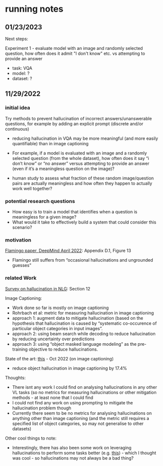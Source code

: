 # running notes

## 01/23/2023

Next steps:

Experiment 1 - evaluate model with an image and randomly selected question, how often does it admit "I don't know" etc. vs attempting to provide an answer

- task: VQA
- model: ?
- dataset: ?

## 11/29/2022

### initial idea

Try methods to prevent hallucination of incorrect answers/unanswerable questions, for example by adding an explicit prompt (discrete and/or continuous)

- reducing hallucination in VQA may be more meaningful (and more easily quantifiable) than in image captioning

- For example, if a model is evaluated with an image and a randomly selected question (from the whole dataset), how often does it say “i don’t know” or “no answer” versus attempting to provide an answer (even if it’s a meaningless question on the image)?

- human study to assess what fraction of these random image/question pairs are actually meaningless and how often they happen to actually work well together?

### potential research questions

- How easy is to train a model that identifies when a question is meaningless for a given image?
- What would it take to effectively build a system that could consider this scenario?

### motivation

[Flamingo paper, DeepMind April 2022](https://arxiv.org/pdf/2204.14198.pdf): Appendix D.1, Figure 13

- Flamingo still suffers from “occasional hallucinations and ungrounded guesses"

### related Work

[Survey on hallucination in NLG](https://arxiv.org/pdf/2202.03629.pdf): Section 12

Image Captioning:

- Work done so far is mostly on image captioning
- Rohrbach et al: metric for measuring hallucination in image captioning
- approach 1: augment data to mitigate hallucination (based on the hypothesis that hallucination is caused by “systematic co-occurence of particular object categories in input images”.
- approach 2: using beam search while decoding to reduce hallucination by reducing uncertainty over predictions
- approach 3: using “object masked language modeling” as the pre-training objective to reduce hallucinations.

State of the art: [this](https://arxiv.org/pdf/2210.07688.pdf) - Oct 2022 (on image captioning)

- reduce object hallucination in image captioning by 17.4%

Thoughts:

- There isnt any work I could find on analysing hallucinations in any other VL tasks (so no metrics for measuring hallucinations or other mitigation methods - at least none that I could find
- I could not find any work on using prompting to mitigate the hallucination problem though
- Currently there seem to be no metrics for analysing hallucinations on anything other than image captioning (and the metric still requires a specified list of object categories, so may not generalise to other datasets)

Other cool things to note:

- Interestingly, there has also been some work on leveraging hallucinations to perform some tasks better (e.g. [this](https://aclanthology.org/2022.acl-long.373/)) - which I thought was cool - so hallucinations may not always be a bad thing?
